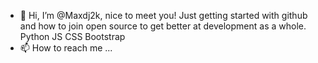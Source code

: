 - 👋 Hi, I’m @Maxdj2k, nice to meet you!
Just getting started with github and how to join open source to get better at development as a whole.
Python JS CSS Bootstrap 
- 📫 How to reach me ...

<!---
Maxdj2k/Maxdj2k is a ✨ special ✨ repository because its `README.md` (this file) appears on your GitHub profile.
You can click the Preview link to take a look at your changes.
--->
